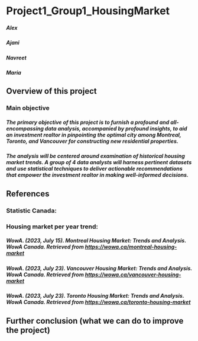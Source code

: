 # Project1_Group1_HousingMarket 
##### Alex 
##### Ajani
##### Navreet
##### Maria

## Overview of this project 
### Main objective
##### The primary objective of this project is to furnish a profound and all-encompassing data analysis, accompanied by profound insights, to aid an investment realtor in pinpointing the optimal city among Montreal, Toronto, and Vancouver for constructing new residential properties. 

##### The analysis will be centered around examination of historical housing market trends. A group of 4 data analysts will harness pertinent datasets and use  statistical techniques to deliver actionable recommendations that empower the investment realtor in making well-informed decisions.


## References 
### Statistic Canada:
##### 


### Housing market per year trend:
##### WowA. (2023, July 15). Montreal Housing Market: Trends and Analysis. WowA Canada. Retrieved from https://wowa.ca/montreal-housing-market
##### WowA. (2023, July 23). Vancouver Housing Market: Trends and Analysis. WowA Canada. Retrieved from https://wowa.ca/vancouver-housing-market
##### WowA. (2023, July 23). Toronto Housing Market: Trends and Analysis. WowA Canada. Retrieved from https://wowa.ca/toronto-housing-market


## Further conclusion (what we can do to improve the project) 
